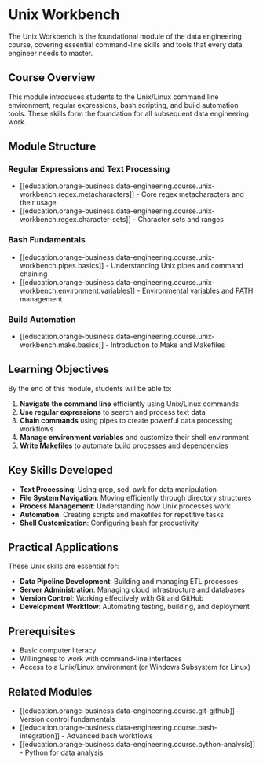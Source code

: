 # Unix Workbench

The Unix Workbench is the foundational module of the data engineering course, covering essential command-line skills and tools that every data engineer needs to master.

## Course Overview

This module introduces students to the Unix/Linux command line environment, regular expressions, bash scripting, and build automation tools. These skills form the foundation for all subsequent data engineering work.

## Module Structure

### Regular Expressions and Text Processing

- [[education.orange-business.data-engineering.course.unix-workbench.regex.metacharacters]] - Core regex metacharacters and their usage
- [[education.orange-business.data-engineering.course.unix-workbench.regex.character-sets]] - Character sets and ranges

### Bash Fundamentals

- [[education.orange-business.data-engineering.course.unix-workbench.pipes.basics]] - Understanding Unix pipes and command chaining
- [[education.orange-business.data-engineering.course.unix-workbench.environment.variables]] - Environmental variables and PATH management

### Build Automation

- [[education.orange-business.data-engineering.course.unix-workbench.make.basics]] - Introduction to Make and Makefiles

## Learning Objectives

By the end of this module, students will be able to:

1. **Navigate the command line** efficiently using Unix/Linux commands
2. **Use regular expressions** to search and process text data
3. **Chain commands** using pipes to create powerful data processing workflows
4. **Manage environment variables** and customize their shell environment
5. **Write Makefiles** to automate build processes and dependencies

## Key Skills Developed

- **Text Processing**: Using grep, sed, awk for data manipulation
- **File System Navigation**: Moving efficiently through directory structures
- **Process Management**: Understanding how Unix processes work
- **Automation**: Creating scripts and makefiles for repetitive tasks
- **Shell Customization**: Configuring bash for productivity

## Practical Applications

These Unix skills are essential for:

- **Data Pipeline Development**: Building and managing ETL processes
- **Server Administration**: Managing cloud infrastructure and databases
- **Version Control**: Working effectively with Git and GitHub
- **Development Workflow**: Automating testing, building, and deployment

## Prerequisites

- Basic computer literacy
- Willingness to work with command-line interfaces
- Access to a Unix/Linux environment (or Windows Subsystem for Linux)

## Related Modules

- [[education.orange-business.data-engineering.course.git-github]] - Version control fundamentals
- [[education.orange-business.data-engineering.course.bash-integration]] - Advanced bash workflows
- [[education.orange-business.data-engineering.course.python-analysis]] - Python for data analysis